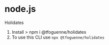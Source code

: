 # node.js

Holidates

1) Install > npm i @tfoguenne/holidates
2) To use this CLI use `npx @tfoguenne/holidates`
